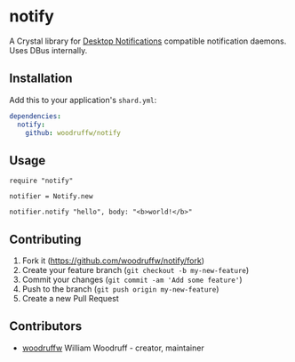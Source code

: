 # notify

A Crystal library for
[Desktop Notifications](http://www.galago-project.org/specs/notification/0.9/index.html) compatible
notification daemons. Uses DBus internally.

## Installation

Add this to your application's `shard.yml`:

```yaml
dependencies:
  notify:
    github: woodruffw/notify
```

## Usage

```crystal
require "notify"

notifier = Notify.new

notifier.notify "hello", body: "<b>world!</b>"
```

## Contributing

1. Fork it (<https://github.com/woodruffw/notify/fork>)
2. Create your feature branch (`git checkout -b my-new-feature`)
3. Commit your changes (`git commit -am 'Add some feature'`)
4. Push to the branch (`git push origin my-new-feature`)
5. Create a new Pull Request

## Contributors

- [woodruffw](https://github.com/woodruffw) William Woodruff - creator, maintainer
